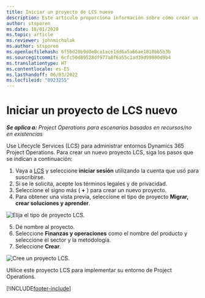 ```yaml
---
title: Iniciar un proyecto de LCS nuevo
description: Este artículo proporciona información sobre cómo crear un nuevo proyecto en LCS para su entorno de Project Operations.
author: stsporen
ms.date: 10/01/2020
ms.topic: article
ms.reviewer: johnmichalak
ms.author: stsporen
ms.openlocfilehash: 6f5bd20b9d0e8ca1ace1dd6a5a66ae1810bb5b3b
ms.sourcegitcommit: 6cfc50d89528df977a8f6a55c1ad39d99800d9b4
ms.translationtype: HT
ms.contentlocale: es-ES
ms.lasthandoff: 06/03/2022
ms.locfileid: "8923255"
---
```

# <a name="start-a-new-lcs-project"></a>Iniciar un proyecto de LCS nuevo

_**Se aplica a:** Project Operations para escenarios basados en recursos/no en existencias_

Use Lifecycle Services (LCS) para administrar entornos Dynamics 365 Project Operations. Para crear un nuevo proyecto LCS, siga los pasos que se indican a continuación:

1. Vaya a [LCS](https://lcs.dynamics.com/Logon/Index) y seleccione **iniciar sesión** utilizando la cuenta que usó para suscribirse.
2. Si se le solicita, acepte los términos legales y de privacidad.
3. Seleccione el signo más ( **+** ) para crear un nuevo proyecto.
4. Para obtener una vista previa, seleccione el tipo de proyecto **Migrar, crear soluciones y aprender**.

  ![Elija el tipo de proyecto LCS.](./media/create-lcs-1.png)

5. Dé nombre al proyecto. 
6. Seleccione **Finanzas y operaciones** como el nombre del producto y seleccione el sector y la metodología. 
7. Seleccione **Crear**.

![Cree un proyecto LCS.](./media/create-lcs-2.png)

Utilice este proyecto LCS para implementar su entorno de Project Operations.



[!INCLUDE[footer-include](../includes/footer-banner.md)]